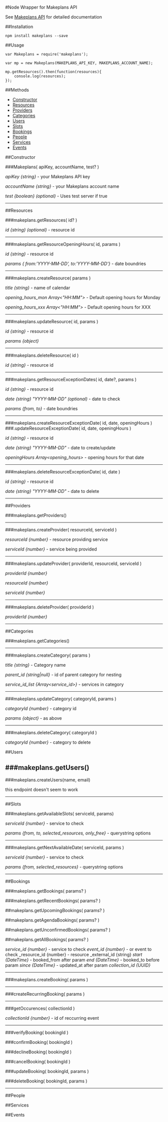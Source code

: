 #Node Wrapper for Makeplans API

See [Makeplans API](https://github.com/makeplans/makeplans-api) for detailed documentation

##Installation
```
npm install makeplans --save
```

##Usage
```
var Makeplans = require('makeplans');

var mp = new Makeplans(MAKEPLANS_API_KEY, MAKEPLANS_ACCOUNT_NAME);

mp.getResources().then(function(resources){
    console.log(resources);
});
```

##Methods
- [Constructor](#constructor)
- [Resources](#resources)
- [Providers](#providers)
- [Categories](#categories)
- [Users](#users)
- [Slots](#slots)
- [Bookings](#bookings)
- [People](#people)
- [Services](#services)
- [Events](#events)

##Constructor

###Makeplans( apiKey, accountName, test? )

_apiKey {string}_ - your Makeplans API key

_accountName {string}_ - your Makeplans account name

_test {boolean} (optional)_ - Uses test server if true

---
##Resources

###makeplans.getResources( id? )

_id {string} (optional)_ - resource id    

---

###makeplans.getResourceOpeningHours( id, params )

_id {string}_ - resource id

_params { from:'YYYY-MM-DD', to:'YYYY-MM-DD'}_ - date boundries

---
###makeplans.createResource( params )
    
_title	{string}_ - name of calendar

_opening\_hours\_mon Array<"HH:MM">_ - Default opening hours for Monday

_opening\_hours\_xxx Array<"HH:MM">_ - Default opening hours for XXX
   
--- 
###makeplans.updateResource( id, params )    
    
_id {string}_ - resource id

_params {object}_

---
###makeplans.deleteResource( id )
    
_id {string}_ - resource id

---
###makeplans.getResourceExceptionDates( id, date?, params )
    
_id {string}_ - resource id

_date {string} "YYYY-MM-DD" (optional)_ - date to check 

_params {from, to}_ - date boundries

---
###makeplans.createResourceExceptionDate( id, date, openingHours )
###.updateResourceExceptionDate( id, date, openingHours )
    
_id {string}_ - resource id

_date {string} "YYYY-MM-DD"_ - date to create/update

_openingHours Array<opening_hours>_ - opening hours for that date

---
###makeplans.deleteResourceExceptionDate( id, date )
    
_id {string}_ - resource id

_date {string} "YYYY-MM-DD"_ - date to delete

---
##Providers

###makeplans.getProviders()

---
    
###makeplans.createProvider( resourceId, serviceId )
    
_resourceId {number}_ - resource providing service

_serviceId {number}_ - service being provided

---

###makeplans.updateProvider( providerId, resourceId, serviceId )

_providerId {number}_

_resourceId {number}_ 

_serviceId {number}_

---

###makeplans.deleteProvider( providerId )

_providerId {number}_

---

##Categories

###makeplans.getCategories()

---

###makeplans.createCategory( params )

_title {string}_ - Category name

_parent\_id {string|null}_ - id of parent category for nesting

_service\_id\_list {Array<service\_id>}_ - services in category

---

###makeplans.updateCategory( categoryId, params )

_categoryId {number}_ - category id

_params {object}_ - as above

---

###makeplans.deleteCategory( categoryId )

_categoryId {number}_ - category to delete

##Users

###makeplans.getUsers()
---

###makeplans.createUsers(name, email)

this endpoint doesn't seem to work

---

##Slots

###makeplans.getAvailableSlots( serviceId, params)

_serviceId {number}_ - service to check

_params {from, to, selected\_resources, only\_free}_ - querystring options

---

###makeplans.getNextAvailableDate( serviceId, params )

_serviceId {number}_ - service to check

_params {from, selected\_resources}_ - querystring options

---

##Bookings

###makeplans.getBookings( params? )

###makeplans.getRecentBookings( params? )

##makeplans.getUpcomingBookings( params? )

##makeplans.getAgendaBookings( params? )

##makeplans.getUnconfirmedBookings( params? )

##makeplans.getAllBookings( params? )

_service\_id {number}_ - service to check
_event\_id {number}_ - or event to check
_resource\_id {number} - resource
_external\_id {string}
_start	{DateTime}_ - booked_from after param
_end {DateTime}_ - booked_to before param
_since {DateTime}_ - updated_at after param
_collection\_id	{UUID}_

---

###makeplans.createBooking( params )

---

###createRecurringBooking( params )

---

###getOccurences( collectionId )

_collectionId {number}_ - id of reccurring event

---

###verifyBooking( bookingId )

###confirmBooking( bookingId )

###declineBooking( bookingId )

###cancelBooking( bookingId )

###updateBooking( bookingId, params )

###deleteBooking( bookingId, params )

---

##People

##Services

##Events